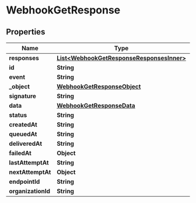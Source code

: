 

# WebhookGetResponse


## Properties

| Name | Type | Description | Notes |
|------------ | ------------- | ------------- | -------------|
|**responses** | [**List&lt;WebhookGetResponseResponsesInner&gt;**](WebhookGetResponseResponsesInner.md) |  |  [optional] |
|**id** | **String** |  |  [optional] |
|**event** | **String** |  |  [optional] |
|**_object** | [**WebhookGetResponseObject**](WebhookGetResponseObject.md) |  |  [optional] |
|**signature** | **String** |  |  [optional] |
|**data** | [**WebhookGetResponseData**](WebhookGetResponseData.md) |  |  [optional] |
|**status** | **String** |  |  [optional] |
|**createdAt** | **String** |  |  [optional] |
|**queuedAt** | **String** |  |  [optional] |
|**deliveredAt** | **String** |  |  [optional] |
|**failedAt** | **Object** |  |  [optional] |
|**lastAttemptAt** | **String** |  |  [optional] |
|**nextAttemptAt** | **Object** |  |  [optional] |
|**endpointId** | **String** |  |  [optional] |
|**organizationId** | **String** |  |  [optional] |



